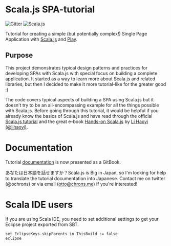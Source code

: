 # Scala.js SPA-tutorial

[![Gitter](https://badges.gitter.im/Join%20Chat.svg)](https://gitter.im/ochrons/scalajs-spa-tutorial?utm_source=badge&utm_medium=badge&utm_campaign=pr-badge)
[![Scala.js](https://www.scala-js.org/assets/badges/scalajs-0.6.8.svg)](https://www.scala-js.org)

Tutorial for creating a simple (but potentially complex!) Single Page Application with
[Scala.js](http://www.scala-js.org/) and [Play](https://www.playframework.com/).

## Purpose

This project demonstrates typical design patterns and practices for developing SPAs with Scala.js with special focus on
building a complete application. It started as a way to learn more about Scala.js and related libraries, but then I
decided to make it more tutorial-like for the greater good :)

The code covers typical aspects of building a SPA using Scala.js but it doesn't try to be an all-encompassing example
for all the things possible with Scala.js. Before going through this tutorial, it would be helpful if you already know
the basics of Scala.js and have read through the official [Scala.js tutorial](http://www.scala-js.org/doc/tutorial.html)
and the great e-book [Hands-on Scala.js](http://lihaoyi.github.io/hands-on-scala-js/#Hands-onScala.js) by 
[Li Haoyi (@lihaoyi)](https://github.com/lihaoyi).

# Documentation

Tutorial [documentation](https://ochrons.github.io/scalajs-spa-tutorial) is now presented as a GitBook.

あなたは日本語を話せますか？Scala.js is Big in Japan, so I'm looking for help to translate the tutorial documentation into Japanese.
Contact me on twitter (@ochrons) or via email (otto@chrons.me) if you're interested!

# Scala IDE users

If you are using Scala IDE, you need to set additional settings to get your Eclipse project exported from SBT.

```
set EclipseKeys.skipParents in ThisBuild := false
eclipse
```
